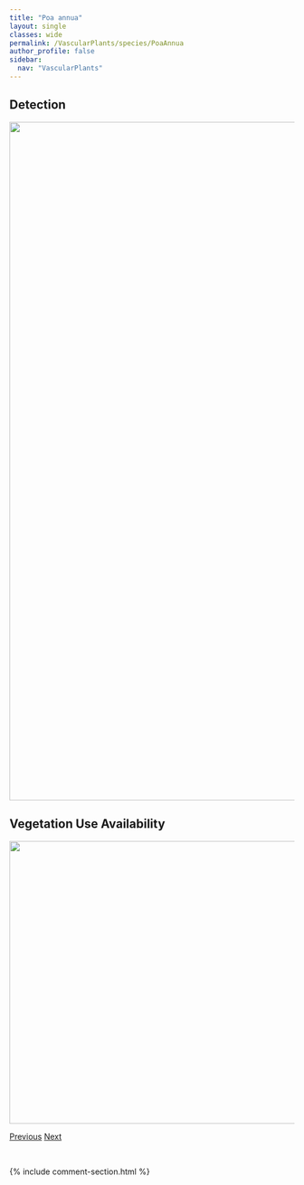 ```yaml
---
title: "Poa annua"
layout: single
classes: wide
permalink: /VascularPlants/species/PoaAnnua
author_profile: false
sidebar:
  nav: "VascularPlants"
---
```


<h2>Detection</h2>

<a href="https://drive.google.com/uc?export=view&id=1gQtVeu7YfNKWgO80zDG1tL34PQR_Xsq0">
<img src="https://drive.google.com/uc?export=view&id=1gQtVeu7YfNKWgO80zDG1tL34PQR_Xsq0" height = "1200" width = "800">
</a>


<h2>Vegetation Use Availability</h2>

<a href="https://drive.google.com/uc?export=view&id=1YqPHbZKD5JGkkd45ZV9nZYKoxM4160lt">
<img src="https://drive.google.com/uc?export=view&id=1YqPHbZKD5JGkkd45ZV9nZYKoxM4160lt" height = "500" width = "1000">
</a>


<a href="/DevelopmentWebsite/VascularPlants/species/PoaAlpina" class="pagination--pager" title="Poa alpina">Previous</a> <a href="/DevelopmentWebsite/VascularPlants/species/PoaArctica" class="pagination--pager" title="Poa arctica">Next</a>

<p>&nbsp;</p>

{% include comment-section.html %}
